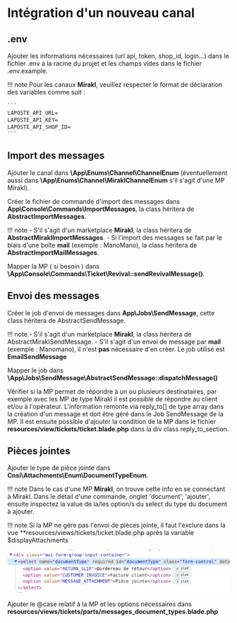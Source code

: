 # Intégration d'un nouveau canal

## .env

Ajouter les informations nécessaires (url api, token, shop_id, login...) dans le fichier .env à la racine du projet et les champs vides dans le fichier .env.example.

!!! note 
    Pour les canaux **Mirakl**, veuillez respecter le format de déclaration des variables comme suit :

    ```
    LAPOSTE_API_URL=
    LAPOSTE_API_KEY=
    LAPOSTE_API_SHOP_ID=
    ```
## Import des messages 

Ajouter le canal dans **\App\Enums\Channel\ChannelEnum** (éventuellement aussi dans **\App\Enums\Channel\MiraklChannelEnum** s'il s'agit d'une MP Mirakl).

Créer le fichier de commande d'import des messages dans **App\Console\Commands\ImportMessages**, la class héritera de **AbstractImportMessages**.

!!! note
    - S'il s'agit d'un marketplace **Mirakl**, la class héritera de **AbstractMiraklImportMessages**.
    - Si l'import des messages se fait par le biais d'une boîte **mail** (exemple : ManoMano), la class héritera de **AbstractImportMailMessages**.

Mapper la MP ( si besoin ) dans **\App\Console\Commands\Ticket\Revival::sendRevivalMessage()**.

## Envoi des messages

Créer le job d'envoi de messages dans **App\Jobs\SendMessage**, cette class héritera de AbstractSendMessage.

!!! note 
    - S'il s'agit d'un marketplace **Mirakl**, la class héritera de AbstractMiraklSendMessage.
    - S'il s'agit d'un envoi de message par **mail** (exemple : Manomano), il n'est **pas** nécessaire d'en créer. Le job utilisé est **EmailSendMessage**

Mapper le job dans **\App\Jobs\SendMessage\AbstractSendMessage::dispatchMessage()**

Vérifier si la MP permet de répondre à un ou plusieurs destinataires, par exemple avec les MP de type Mirakl il est possible de répondre au client et/ou à l'opérateur.
L'information remonte via reply_to[] de type array dans la création d'un message et doit être géré dans le Job SendMessage de la MP.
Il est ensuite possible d'ajouter la condition de la MP dans le fichier **resources/view/tickets/ticket.blade.php** dans la div class reply_to_section.

## Pièces jointes

Ajouter le type de pièce jointe dans **Cnsi\Attachments\Enum\DocumentTypeEnum**.

!!! note
    Dans le cas d'une MP **Mirakl**, on trouve cette info en se connectant à Mirakl. Dans le détail d'une commande, onglet 'document', 'ajouter', ensuite inspectez la value de la/les option/s du select du type du document à ajouter.

!!! note
    Si la MP ne gère pas l'envoi de pièces jointe, il faut l'exclure dans la vue **resources/views/tickets/ticket.blade.php après la variable $displayAttachments

![inspect_value](assets/document_type_piece_jointe_mirakle.png)

Ajouter le @case relatif à la MP et les options nécessaires dans **resources/views/tickets/parts/messages_document_types.blade.php**
